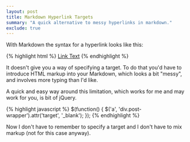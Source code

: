 ```yaml
---
layout: post
title: Markdown Hyperlink Targets
summary: "A quick alternative to messy hyperlinks in markdown."
exclude: true
---
```


With Markdown the syntax for a hyperlink looks like this:

{% highlight html %}
[Link Text](http://gotohere.com) 
{% endhighlight %}

It doesn't give you a way of specifying a target. To do that you'd have to introduce HTML markup into your Markdown, which looks a bit "messy", and involves more typing than I'd like.

A quick and easy way around this limitation, which works for me and may work for you, is bit of jQuery.

{% highlight javascript %}
$(function() {
  $('a', 'div.post-wrapper').attr('target', '_blank');
});
{% endhighlight %}

Now I don't have to remember to specify a target and I don't have to mix markup (not for this case anyway).